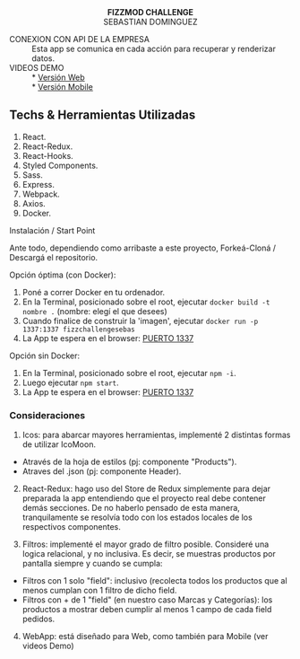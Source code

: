 
<div align="center"><strong>FIZZMOD CHALLENGE</strong></div>
<div align="center">SEBASTIAN DOMINGUEZ</div>
<dl>

  <dt>CONEXION CON API DE LA EMPRESA</dt>

  <dd>Esta app se comunica en cada acción para recuperar y renderizar datos.</dd>


  <dt>VIDEOS DEMO</dt>

  <dd>* <a href="https://www.dropbox.com/s/07ufmanti9o9a1b/vidWeb.mov?dl=0">Versión Web</a></dd>
  <dd>* <a href="https://www.dropbox.com/s/9mzswszthrh0v9z/vidMobile.mov?dl=0">Versión Mobile</a></dd>

</dl>


## Techs & Herramientas Utilizadas

1.  React.<br />
2.  React-Redux.<br />
3.  React-Hooks.<br />
4.  Styled Components.<br />
5.  Sass.<br />
6.  Express.<br />
7.  Webpack.<br />
8.  Axios.<br />
9.  Docker.<br />


<dt>Instalación / Start Point</dt>

Ante todo, dependiendo como arribaste a este proyecto, Forkeá-Cloná / Descargá el repositorio.

Opción óptima (con Docker):
1. Poné a correr Docker en tu ordenador.
2. En la Terminal, posicionado sobre el root, ejecutar `docker build -t nombre .` (nombre: elegí el que desees)
3. Cuando finalice de construir la 'imagen', ejecutar `docker run -p 1337:1337 fizzchallengesebas`
4. La App te espera en el browser: <a href="http://localhost:1337/">PUERTO 1337</a>

Opción sin Docker:
1. En la Terminal, posicionado sobre el root, ejecutar `npm -i`.
2. Luego ejecutar `npm start`.
3. La App te espera en el browser: <a href="http://localhost:1337/">PUERTO 1337</a>



### Consideraciones

1. Icos: para abarcar mayores herramientas, implementé 2 distintas formas de utilizar IcoMoon. 
* Através de la hoja de estilos (pj: componente "Products").
* Atraves del .json (pj: componente Header).

2. React-Redux: hago uso del Store de Redux simplemente para dejar preparada la app entendiendo que el proyecto real debe contener demás secciones. De no haberlo pensado de esta manera, tranquilamente se resolvía todo con los estados locales de los respectivos componentes.

3. Filtros: implementé el mayor grado de filtro posible. Consideré una logica relacional, y no inclusiva. Es decir, se muestras productos por pantalla siempre y cuando se cumpla:
* Filtros con 1 solo "field": inclusivo (recolecta todos los productos que al menos cumplan con 1 filtro de dicho field.
* Filtros con + de 1 "field" (en nuestro caso Marcas y Categorías): los productos a mostrar deben cumplir al menos 1 campo de cada field pedidos.

4. WebApp: está diseñado para Web, como también para Mobile (ver videos Demo)